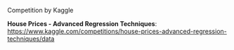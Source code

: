 Competition by Kaggle 

**House Prices - Advanced Regression Techniques**: https://www.kaggle.com/competitions/house-prices-advanced-regression-techniques/data
